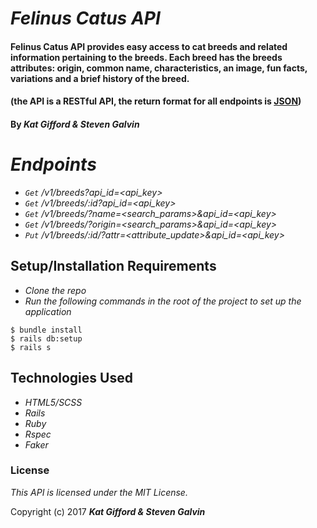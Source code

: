 # _Felinus Catus API_

#### Felinus Catus API provides easy access to cat breeds and related information pertaining to the breeds. Each breed has the breeds attributes: origin, common name, characteristics, an image, fun facts, variations and a brief history of the breed.

#### (the API is a RESTful API, the return format for all endpoints is [JSON](http://json.org/ "JSON"))

#### By _**Kat Gifford & Steven Galvin**_

# _Endpoints_

* _`Get` /v1/breeds?api_id=<api_key>_
* _`Get` /v1/breeds/:id?api_id=<api_key>_
* _`Get` /v1/breeds/?name=<search_params>&api_id=<api_key>_
* _`Get` /v1/breeds/?origin=<search_params>&api_id=<api_key>_
* _`Put` /v1/breeds/:id/?attr=<attribute_update>&api_id=<api_key>_

## Setup/Installation Requirements

* _Clone the repo_
* _Run the following commands in the root of the project to set up the application_
```
$ bundle install
$ rails db:setup
$ rails s
```

## Technologies Used

* _HTML5/SCSS_
* _Rails_
* _Ruby_
* _Rspec_
* _Faker_


### License

*This API is licensed under the MIT License.*

Copyright (c) 2017 **_Kat Gifford & Steven Galvin_**
